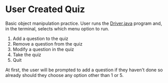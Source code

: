 # User Created Quiz
Basic object manipulation practice. User runs the <ins>Driver.java</ins> program and, in the terminal, selects which menu option to run.

1. Add a question to the quiz
2. Remove a question from the quiz
3. Modify a question in the quiz
4. Take the quiz
5. Quit

At first, the user will be prompted to add a question if they haven't done so already should they choose any option other than 1 or 5.
